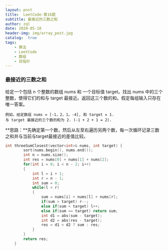 ```yaml
---
layout: post
title:  LeetCode-第16题
subtitle: 最接近的三数之和
author: zql
date: 2020-05-10
header-img: img/array_post.jpg
catalog:  true
tags:
    - 算法
    - LeetCode
    - 数组
    - 双指针
---
```

### 最接近的三数之和  
给定一个包括 n 个整数的数组 nums 和 一个目标值 target。找出 nums 中的三个整数，使得它们的和与 target 最接近。返回这三个数的和。假定每组输入只存在唯一答案。   
```
例如，给定数组 nums = [-1，2，1，-4], 和 target = 1.
与 target 最接近的三个数的和为 2. (-1 + 2 + 1 = 2).
```
**思路：**先确定第一个数，然后从左至右遍历另两个数，每一次循环记录三数之和并与当前与target最接近的差值比较。  
```c++
int threeSumClosest(vector<int>& nums, int target) {
        sort(nums.begin(), nums.end());
        int n = nums.size();
        int res = nums[0] + nums[1] + nums[2];
        for(int i = 0; i < n - 2; i++)
        {
            int l = i + 1;
            int r = n - 1;
            int sum = 0;
            while(l < r)
            {
                sum = nums[i] + nums[l] + nums[r];
                if(sum > target) r--;
                else if(sum < target) l++;
                else if(sum == target) return sum;
                int d1 = abs(sum - target);
                int d2 = abs(res - target);
                res = d1 < d2 ? sum : res;
            }
        }
        return res;
    }
```
